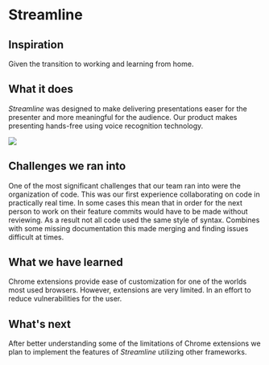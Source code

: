 # Streamline

## Inspiration

Given the transition to working and learning from home.

## What it does

*Streamline* was designed to make delivering presentations easer for the presenter and more meaningful for the audience. Our product makes presenting hands-free using voice recognition technology.

[![](http://img.youtube.com/vi/e6bP4bH4x30/0.jpg)](http://www.youtube.com/watch?v=e6bP4bH4x30 "Streamline")

## Challenges we ran into

One of the most significant challenges that our team ran into were the organization of code. This was our first experience collaborating on code in practically real time. In some cases this mean that in order for the next person to work on their feature commits would have to be made without reviewing. As a result not all code used the same style of syntax. Combines with some missing documentation this made merging and finding issues difficult at times.


## What we have learned

Chrome extensions provide ease of customization for one of the worlds most used browsers. However, extensions are very limited. In an effort to reduce vulnerabilities for the user. 

## What's next

After better understanding some of the limitations of Chrome extensions we plan to implement the features of *Streamline* utilizing other frameworks.
